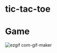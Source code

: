 # tic-tac-toe

# Game
![ezgif com-gif-maker](https://user-images.githubusercontent.com/53410915/102733708-9f0af800-4346-11eb-86de-c3a1e6e2949c.gif)
